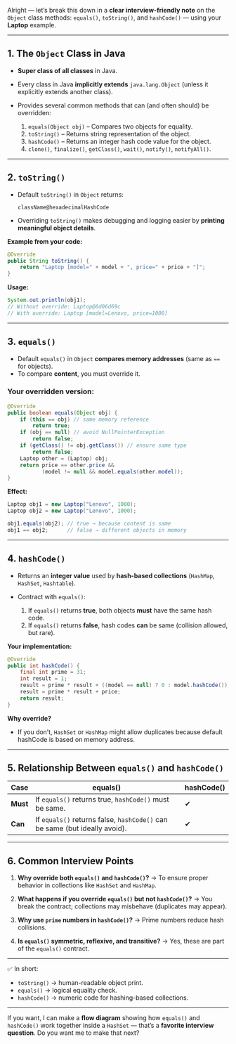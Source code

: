 Alright — let’s break this down in a **clear interview-friendly note** on the `Object` class methods: `equals()`, `toString()`, and `hashCode()` — using your **Laptop** example.

---

## **1. The `Object` Class in Java**

* **Super class of all classes** in Java.
* Every class in Java **implicitly extends** `java.lang.Object` (unless it explicitly extends another class).
* Provides several common methods that can (and often should) be overridden:

  1. `equals(Object obj)` – Compares two objects for equality.
  2. `toString()` – Returns string representation of the object.
  3. `hashCode()` – Returns an integer hash code value for the object.
  4. `clone()`, `finalize()`, `getClass()`, `wait()`, `notify()`, `notifyAll()`.

---

## **2. `toString()`**

* Default `toString()` in `Object` returns:

  ```
  className@hexadecimalHashCode
  ```
* Overriding `toString()` makes debugging and logging easier by **printing meaningful object details**.

**Example from your code:**

```java
@Override
public String toString() {
    return "Laptop [model=" + model + ", price=" + price + "]";
}
```

**Usage:**

```java
System.out.println(obj1); 
// Without override: Laptop@6d06d69c
// With override: Laptop [model=Lenovo, price=1000]
```

---

## **3. `equals()`**

* Default `equals()` in `Object` **compares memory addresses** (same as `==` for objects).
* To compare **content**, you must override it.

### Your overridden version:

```java
@Override
public boolean equals(Object obj) {
    if (this == obj) // same memory reference
        return true;
    if (obj == null) // avoid NullPointerException
        return false;
    if (getClass() != obj.getClass()) // ensure same type
        return false;
    Laptop other = (Laptop) obj;
    return price == other.price &&
           (model != null && model.equals(other.model));
}
```

**Effect:**

```java
Laptop obj1 = new Laptop("Lenovo", 1000);
Laptop obj2 = new Laptop("Lenovo", 1000);

obj1.equals(obj2); // true → because content is same
obj1 == obj2;      // false → different objects in memory
```

---

## **4. `hashCode()`**

* Returns an **integer value** used by **hash-based collections** (`HashMap`, `HashSet`, `Hashtable`).
* Contract with `equals()`:

  1. If `equals()` returns **true**, both objects **must** have the same hash code.
  2. If `equals()` returns **false**, hash codes **can** be same (collision allowed, but rare).

**Your implementation:**

```java
@Override
public int hashCode() {
    final int prime = 31;
    int result = 1;
    result = prime * result + ((model == null) ? 0 : model.hashCode());
    result = prime * result + price;
    return result;
}
```

**Why override?**

* If you don’t, `HashSet` or `HashMap` might allow duplicates because default hashCode is based on memory address.

---

## **5. Relationship Between `equals()` and `hashCode()`**

| Case     | equals()                                                                   | hashCode() |
| -------- | -------------------------------------------------------------------------- | ---------- |
| **Must** | If `equals()` returns true, `hashCode()` must be same.                     | ✔          |
| **Can**  | If `equals()` returns false, `hashCode()` can be same (but ideally avoid). | ✔          |

---

## **6. Common Interview Points**

1. **Why override both `equals()` and `hashCode()`?**
   → To ensure proper behavior in collections like `HashSet` and `HashMap`.

2. **What happens if you override `equals()` but not `hashCode()`?**
   → You break the contract; collections may misbehave (duplicates may appear).

3. **Why use `prime` numbers in `hashCode()`?**
   → Prime numbers reduce hash collisions.

4. **Is `equals()` symmetric, reflexive, and transitive?**
   → Yes, these are part of the `equals()` contract.

---

✅ In short:

* `toString()` → human-readable object print.
* `equals()` → logical equality check.
* `hashCode()` → numeric code for hashing-based collections.

---

If you want, I can make a **flow diagram** showing how `equals()` and `hashCode()` work together inside a `HashSet` — that’s a **favorite interview question**.
Do you want me to make that next?
